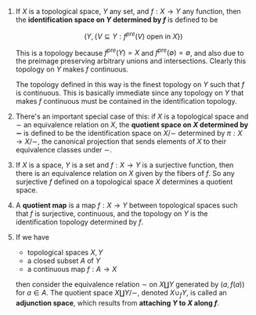 1. If $X$ is a topological space, $Y$ any set, and $f: X \to Y$ any function, then the **identification space on $Y$ determined by $f$** is defined to be

    $$(Y, \{V \subseteq Y : f^{pre}(V) \text{ open in } X\})$$

    This is a topology because $f^{pre}(Y) = X$ and $f^{pre}(\emptyset) = \emptyset$, and also due to the preimage preserving arbitrary unions and intersections. Clearly this topology on $Y$ makes $f$ continuous.

    The topology defined in this way is the finest topology on $Y$ such that $f$ is continuous. This is basically immediate since any topology on $Y$ that makes $f$ continuous must be contained in the identification topology.
    
2. There's an important special case of this: if $X$ is a topological space and $\sim$ an equivalence relation on $X$, the **quotient space on $X$ determined by $\sim$** is defined to be the identification space on $X / \sim$ determined by $\pi: X \to X / \sim$, the canonical projection that sends elements of $X$ to their equivalence classes under $\sim$.

3. If $X$ is a space, $Y$ is a set and $f: X \to Y$ is a surjective function, then there is an equivalence relation on $X$ given by the fibers of $f$. So any surjective $f$ defined on a topological space $X$ determines a quotient space.

4. A **quotient map** is a map $f: X \to Y$ between topological spaces such that $f$ is surjective, continuous, and the topology on $Y$ is the identification topology determined by $f$.

5. If we have

     - topological spaces $X, Y$
     - a closed subset $A$ of $Y$
     - a continuous map $f: A \to X$

    then consider the equivalence relation $\sim$ on $X \coprod Y$ generated by $(a, f(a))$ for $a \in A$. The quotient space $X \coprod Y / \sim$, denoted $X \cup_f Y$, is called an **adjunction space**, which results from **attaching $Y$ to $X$ along $f$**.
